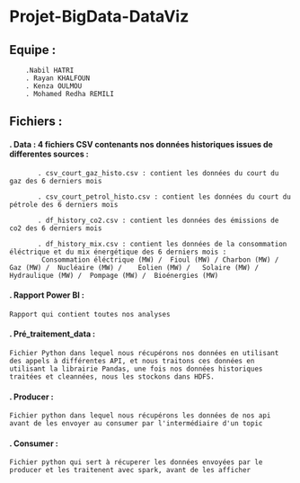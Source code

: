 # Projet-BigData-DataViz

## Equipe :
        .Nabil HATRI
        . Rayan KHALFOUN 
        . Kenza OULMOU
        . Mohamed Redha REMILI

## Fichiers :
  #### . Data : 4 fichiers CSV contenants nos données historiques issues de differentes sources :
  
           . csv_court_gaz_histo.csv : contient les données du court du gaz des 6 derniers mois
           
           . csv_court_petrol_histo.csv : contient les données du court du pétrole des 6 derniers mois
           
           . df_history_co2.csv : contient les données des émissions de co2 des 6 derniers mois
           
           . df_history_mix.csv : contient les données de la consommation éléctrique et du mix énergétique des 6 derniers mois :
            Consommation éléctrique (MW) /	Fioul (MW) / Charbon (MW) /	Gaz (MW) /	Nucléaire (MW) /	Eolien (MW) /	Solaire (MW) /	Hydraulique (MW) /	Pompage (MW) /	Bioénergies (MW)
   
   #### . Rapport Power BI : 
    Rapport qui contient toutes nos analyses 
   
   #### . Pré_traitement_data : 
    Fichier Python dans lequel nous récupérons nos données en utilisant des appels à différentes API, et nous traitons ces données en                   utilisant la librairie Pandas, une fois nos données historiques traitées et cleannées, nous les stockons dans HDFS.
                           
   #### . Producer : 
    Fichier python dans lequel nous récupérons les données de nos api avant de les envoyer au consumer par l'intermédiaire d'un topic
   
   #### . Consumer : 
    Fichier python qui sert à récuperer les données envoyées par le producer et les traitenent avec spark, avant de les afficher
   



